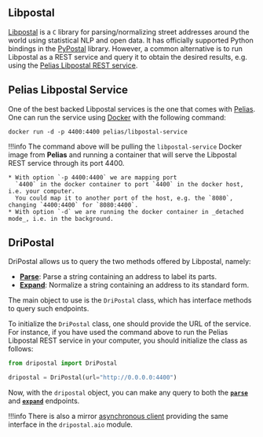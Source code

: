 
## Libpostal
[Libpostal](https://github.com/openvenues/libpostal) is a `C` 
library for parsing/normalizing street addresses around the world 
using statistical NLP and open data. It has officially supported Python 
bindings in the [PyPostal](https://github.com/openvenues/pypostal) library.
However, a common alternative is to run Libpostal as a REST service and query it to obtain 
the desired results, e.g. using the [Pelias Libpostal REST service](https://github.com/pelias/libpostal-service).

## Pelias Libpostal Service

One of the best backed Libpostal services is the one that comes with
[Pelias](https://github.com/pelias/pelias). One can run the service using [Docker](https://www.docker.com/) 
with the following command:

```shell
docker run -d -p 4400:4400 pelias/libpostal-service
```

!!!info
    The command above will be pulling the `libpostal-service` Docker image from **Pelias** and 
    running a container that will serve the Libpostal REST service through its port 4400.

    * With option `-p 4400:4400` we are mapping port 
      `4400` in the docker container to port `4400` in the docker host, i.e. your computer. 
      You could map it to another port of the host, e.g. the `8080`, changing `4400:4400` for `8080:4400`.
    * With option `-d` we are running the docker container in _detached mode_, i.e. in the background. 

## DriPostal
DriPostal allows us to query the two methods offered by Libpostal, namely:

* [**Parse**](parse.md): Parse a string containing an address to label its parts.
* [**Expand**](expand.md): Normalize a string containing an address to its standard form.

The main object to use is the `DriPostal` class, which has interface methods to query such endpoints. 

To initialize the `DriPostal` class, one should provide the URL of the service.
For instance, if you have used the command above to run the Pelias Libpostal REST
service in your computer, you should initialize the class as follows:

```python
from dripostal import DriPostal

dripostal = DriPostal(url="http://0.0.0.0:4400")
```

Now, with the `dripostal` object, you can make any query to both the [**`parse`**](parse.md)
and [**`expand`**](expand.md) endpoints.

!!!info
    There is also a mirror [asynchronous client](async.md) providing the same interface in the `dripostal.aio` module.
